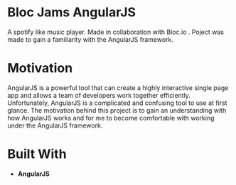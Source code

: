 # Bloc Jams AngularJS

A spotify like music player. Made in collaboration with Bloc.io . Poject was made to gain a familiarity with the AngularJS framework.

# Motivation

AngularJS is a powerful tool that can create a highly interactive single page app and allows a team of developers work together efficiently. Unfortunately, AngularJS is a complicated and confusing tool to use at first glance. The motivation behind this project is to gain an understanding with how AngularJS works and for me to become comfortable with working under the AngularJS framework.

# Built With
* **AngularJS**

